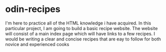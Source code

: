 # odin-recipes
I'm here to practice all of the HTML knowledge i have acquired. In this particular project, I am going to build a basic recipe website.
The website will consist of a main index page which will have links to a few recipes. I would be writing a clear and concise recipes that are eay to follow for both novice and experienced cooks